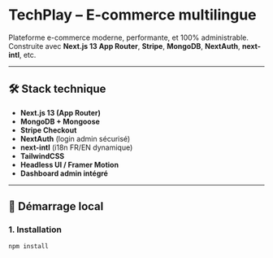 # TechPlay – E-commerce multilingue

Plateforme e-commerce moderne, performante, et 100% administrable.  
Construite avec **Next.js 13 App Router**, **Stripe**, **MongoDB**, **NextAuth**, **next-intl**, etc.

---

## 🛠 Stack technique

- **Next.js 13 (App Router)**
- **MongoDB + Mongoose**
- **Stripe Checkout**
- **NextAuth** (login admin sécurisé)
- **next-intl** (i18n FR/EN dynamique)
- **TailwindCSS**
- **Headless UI / Framer Motion**
- **Dashboard admin intégré**

---

## 🚀 Démarrage local

### 1. Installation

```bash
npm install
